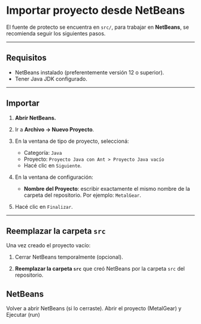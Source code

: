 # Importar proyecto desde NetBeans

El fuente de protecto se encuentra en `src/`, para trabajar en **NetBeans**, se recomienda seguir los siguientes pasos.

---

## Requisitos

- NetBeans instalado (preferentemente versión 12 o superior).
- Tener Java JDK configurado.

---

## Importar

1. **Abrír NetBeans.**

2. Ir a **Archivo → Nuevo Proyecto**.

3. En la ventana de tipo de proyecto, seleccioná:
   - Categoría: `Java`
   - Proyecto: `Proyecto Java con Ant > Proyecto Java vacío`
   - Hacé clic en `Siguiente`.

4. En la ventana de configuración:
   - **Nombre del Proyecto**: escribir exactamente el mismo nombre de la carpeta del repositorio. Por ejemplo: `MetalGear`.

5. Hacé clic en `Finalizar`.

---

## Reemplazar la carpeta `src`

Una vez creado el proyecto vacío:

1. Cerrar NetBeans temporalmente (opcional).

2. **Reemplazar la carpeta `src`** que creó NetBeans por la carpeta `src` del repositorio.

## NetBeans

Volver a abrir NetBeans (si lo cerraste).
Abrir el proyecto (MetalGear) y Ejecutar (run)
